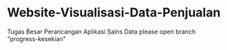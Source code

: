 # Website-Visualisasi-Data-Penjualan
Tugas Besar Perancangan Aplikasi Sains Data
please open branch "progress-kesekian"
